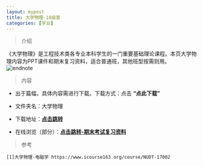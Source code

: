 ```yaml
---
layout: mypost
title: 大学物理-18级普
categories: [学业]
---
```

> 介绍

《大学物理》是工程技术类各专业本科学生的一门重要基础理论课程。本页大学物理内容为PPT课件和期末复习资料，适合普通班，其他班型按需则用。
![endnote](https://edu-image.nosdn.127.net/4208E71077757C7118A1055EFC161D41.jpg?imageView&thumbnail=426y240&quality=100)


>内容

- 出于篇幅，具体内容需进行下载。下载方式：点击  **“点此下载”**

- 文件夹名：大学物理

- 下载地址：**[点击跳转](https://zhuifengyi.coding.net/p/MESC_doc/d/MESC_doc/git/tree/master/18%E7%BA%A7%E6%99%AE%E5%A4%A7%E6%B1%87%E6%80%BB/%E5%A4%A7%E5%AD%A6%E7%89%A9%E7%90%86)**

- 在线浏览（部分）：**[点击跳转-期末考试复习资料](https://docs.qq.com/pdf/DYlRPeExCblBscUNY)**


> 参考

```
[1]大学物理-电磁学 https://www.icourse163.org/course/NUDT-17002
```

